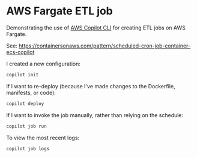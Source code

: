 # AWS Fargate ETL job

Demonstrating the use of [AWS Copilot CLI](https://aws.github.io/copilot-cli/docs/overview/) for creating ETL jobs on AWS Fargate.

See: <https://containersonaws.com/pattern/scheduled-cron-job-container-ecs-copilot>

I created a new configuration:
```bash
copilot init
```

If I want to re-deploy (because I've made changes to the Dockerfile, manifests, or code):

```bash
copilot deploy
```

If I want to invoke the job manually, rather than relying on the schedule:

```bash
copilot job run 
```

To view the most recent logs:

```bash
copilot job logs
```